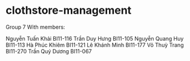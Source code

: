 # clothstore-management
Group 7 With members:

Nguyễn Tuấn Khải BI11-116
Trần Duy Hưng BI11-105
Nguyễn Quang Huy BI11-113
Hà Phúc Khiêm BI11-121
Lê Khánh Minh BI11-177
Võ Thuỳ Trang BI11-270
Trần Quý Dương BI11-067
